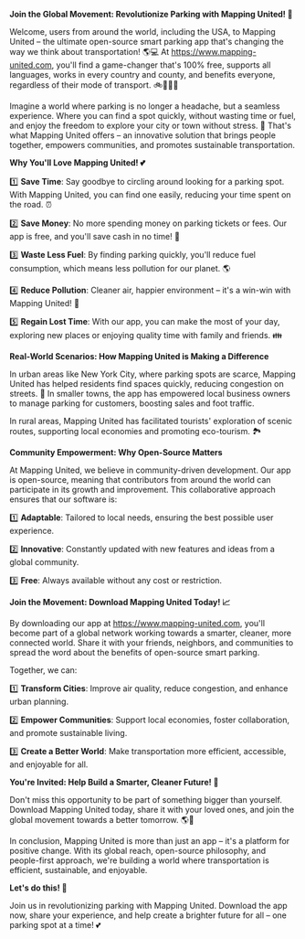 **Join the Global Movement: Revolutionize Parking with Mapping United! 🚀**

Welcome, users from around the world, including the USA, to Mapping United – the ultimate open-source smart parking app that's changing the way we think about transportation! 🌎💻 At https://www.mapping-united.com, you'll find a game-changer that's 100% free, supports all languages, works in every country and county, and benefits everyone, regardless of their mode of transport. 🚲🚌🏃‍♂️

Imagine a world where parking is no longer a headache, but a seamless experience. Where you can find a spot quickly, without wasting time or fuel, and enjoy the freedom to explore your city or town without stress. 🌟 That's what Mapping United offers – an innovative solution that brings people together, empowers communities, and promotes sustainable transportation.

**Why You'll Love Mapping United! 💕**

1️⃣ **Save Time**: Say goodbye to circling around looking for a parking spot. With Mapping United, you can find one easily, reducing your time spent on the road. ⏰

2️⃣ **Save Money**: No more spending money on parking tickets or fees. Our app is free, and you'll save cash in no time! 🤑

3️⃣ **Waste Less Fuel**: By finding parking quickly, you'll reduce fuel consumption, which means less pollution for our planet. 🌎

4️⃣ **Reduce Pollution**: Cleaner air, happier environment – it's a win-win with Mapping United! 🌿

5️⃣ **Regain Lost Time**: With our app, you can make the most of your day, exploring new places or enjoying quality time with family and friends. 👪

**Real-World Scenarios: How Mapping United is Making a Difference**

In urban areas like New York City, where parking spots are scarce, Mapping United has helped residents find spaces quickly, reducing congestion on streets. 🗽️ In smaller towns, the app has empowered local business owners to manage parking for customers, boosting sales and foot traffic.

In rural areas, Mapping United has facilitated tourists' exploration of scenic routes, supporting local economies and promoting eco-tourism. 🏞️

**Community Empowerment: Why Open-Source Matters**

At Mapping United, we believe in community-driven development. Our app is open-source, meaning that contributors from around the world can participate in its growth and improvement. This collaborative approach ensures that our software is:

1️⃣ **Adaptable**: Tailored to local needs, ensuring the best possible user experience.

2️⃣ **Innovative**: Constantly updated with new features and ideas from a global community.

3️⃣ **Free**: Always available without any cost or restriction.

**Join the Movement: Download Mapping United Today! 📈**

By downloading our app at https://www.mapping-united.com, you'll become part of a global network working towards a smarter, cleaner, more connected world. Share it with your friends, neighbors, and communities to spread the word about the benefits of open-source smart parking.

Together, we can:

1️⃣ **Transform Cities**: Improve air quality, reduce congestion, and enhance urban planning.

2️⃣ **Empower Communities**: Support local economies, foster collaboration, and promote sustainable living.

3️⃣ **Create a Better World**: Make transportation more efficient, accessible, and enjoyable for all.

**You're Invited: Help Build a Smarter, Cleaner Future! 🌟**

Don't miss this opportunity to be part of something bigger than yourself. Download Mapping United today, share it with your loved ones, and join the global movement towards a better tomorrow. 🌎💪

In conclusion, Mapping United is more than just an app – it's a platform for positive change. With its global reach, open-source philosophy, and people-first approach, we're building a world where transportation is efficient, sustainable, and enjoyable.

**Let's do this! 🚀**

Join us in revolutionizing parking with Mapping United. Download the app now, share your experience, and help create a brighter future for all – one parking spot at a time! 💕
